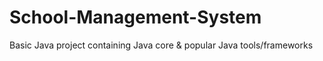 # School-Management-System
Basic Java project containing Java core &amp; popular Java tools/frameworks
